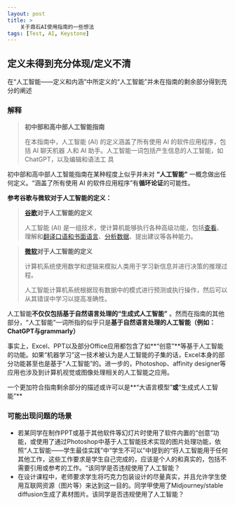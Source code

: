 ```yaml
---
layout: post
title: >
    关于鼎石AI使用指南的一些想法
tags: [Test, AI, Keystone]
---
```

## 定义未得到充分体现/定义不清

在“人工智能——定义和内涵”中所定义的“人工智能”并未在指南的剩余部分得到充分的阐述

### 解释

> **初中部和高中部人工智能指南**
> 
> 
> 在本指南中，人工智能 (AI) 的定义涵盖了所有使用 AI 的软件应用程序，包括 AI 聊天机器 人和 AI 助手。人工智能一词包括产生信息的人工智能，如 ChatGPT，以及编辑和语法工 具
> 

初中部和高中部人工智能指南在某种程度上似乎并未对 **“人工智能”** 一概念做出任何定义。“涵盖了所有使用 AI 的软件应用程序”有**循环论证**的可能性。

**参考谷歌与微软对于人工智能的定义：**

> **[谷歌](https://cloud.google.com/learn/what-is-artificial-intelligence?hl=zh-cn#:~:text=AI%20%E6%98%AF%E4%B8%80%E4%B8%AA%E5%B9%BF%E5%8D%9A%E7%9A%84,%E6%99%BA%E8%83%BD%E6%95%B0%E6%8D%AE%E6%A3%80%E7%B4%A2%E7%AD%89%E7%AD%89%E3%80%82)对于人工智能的定义**
> 
> 
> 人工智能 (AI) 是一组技术，使计算机能够执行各种高级功能，包括[查看](https://cloud.google.com/vision?hl=zh-cn#section-8)、理解和[翻译口语和书面语言](https://cloud.google.com/speech-to-text?hl=zh-cn)、[分析数据](https://cloud.google.com/vertex-ai?hl=zh-cn)、提出建议等各种能力。
> 

> **[微软](https://azure.microsoft.com/zh-cn/resources/cloud-computing-dictionary/what-is-artificial-intelligence/#%E6%97%A0%E4%BA%BA%E9%A9%BE%E9%A9%B6%E6%B1%BD%E8%BD%A6)对于人工智能的定义**
> 
> 
> 计算机系统使用数学和逻辑来模拟人类用于学习新信息并进行决策的推理过程。
> 
> 人工智能计算机系统根据现有数据中的模式进行预测或执行操作，然后可以从其错误中学习以提高准确性。
> 

人工智能**不仅仅包括基于自然语言处理的“生成式人工智能”** 。然而在指南的其他部分，“人工智能”一词所指的似乎只是**基于自然语言处理的人工智能（例如：ChatGPT与grammarly）**

事实上，Excel、PPT以及部分Office应用都包含了如**“创意”**等基于人工智能的功能。如果“机器学习”这一技术被认为是人工智能的子集的话，Excel本身的部分功能甚至也是基于“人工智能”的。进一步的，Photoshop、affinity designer等应用也涉及到计算机视觉或图像处理相关的人工智能之应用。

一个更加符合指南剩余部分的描述或许可以是**“大语言模型”**或**“生成式人工智能”**

### 可能出现问题的场景
- 若某同学在制作PPT或基于其他软件等幻灯片时使用了软件内置的“创意”功能，或使用了通过Photoshop中基于人工智能技术实现的图片处理功能，依照“人工智能——学生最佳实践”中“学生不可以”中提到的“将人工智能用于任何其他工作，这些工作要求是学生自己完成的，应该是个人的和真实的，包括不需要引用或参考的工作。“该同学是否违规使用了人工智能？
- 在设计课程中，老师要求学生将巧克力包装设计的尽量真实，并且允许学生使用互联网资源（图片等）来达到这一目的。同学甲使用了Midjourney/stable diffusion生成了素材图片。该同学是否违规使用了人工智能？